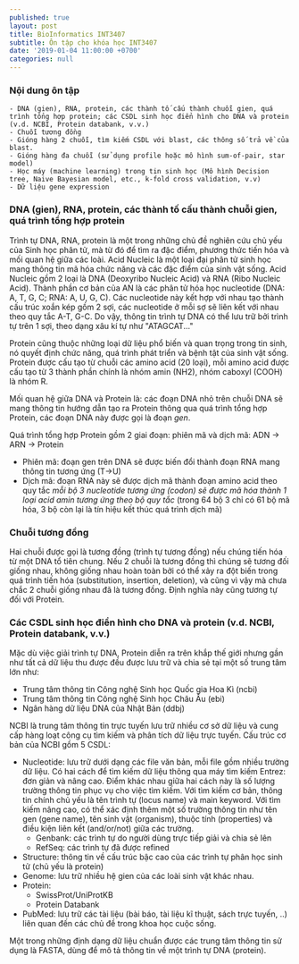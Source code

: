 ```yaml
---
published: true
layout: post
title: BioInformatics INT3407
subtitle: Ôn tập cho khóa học INT3407
date: '2019-01-04 11:00:00 +0700'
categories: null
---
```


### Nội dung ôn tập
```
- DNA (gien), RNA, protein, các thành tố cấu thành chuỗi gien, quá trình tổng hợp protein; các CSDL sinh học điển hình cho DNA và protein (v.d. NCBI, Protein databank, v.v.)
- Chuỗi tương đồng
- Gióng hàng 2 chuỗi, tìm kiếm CSDL với blast, các thông số trả về của blast.
- Gióng hàng đa chuỗi (sử dụng profile hoặc mô hình sum-of-pair, star model)
- Học máy (machine learning) trong tin sinh học (Mô hình Decision tree, Naive Bayesian model, etc., k-fold cross validation, v.v)
- Dữ liệu gene expression
```

### DNA (gien), RNA, protein, các thành tố cấu thành chuỗi gien, quá trình tổng hợp protein

Trình tự DNA, RNA, protein là một trong những chủ đề nghiên cứu chủ yếu của Sinh học phân tử, mà từ đó để tìm ra đặc điểm, phương thức tiến hóa và mối quan hệ giữa các loài.
Acid Nucleic là một loại đại phân tử sinh học mang thông tin mã hóa chức năng và các đặc điểm của sinh vật sống. Acid Nucleic gồm 2 loại là DNA (Deoxyribo Nucleic Acid) và RNA (Ribo Nucleic Acid). Thành phần cơ bản của AN là các phân tử hóa học nucleotide (DNA: A, T, G, C; RNA: A, U, G, C). Các nucleotide này kết hợp với nhau tạo thành cấu trúc xoắn kép gồm 2 sợi, các nucleotide ở mỗi sợ sẽ liên kết với nhau theo quy tắc A-T, G-C. Do vậy, thông tin trình tự DNA có thể lưu trữ bởi trình tự trên 1 sợi, theo dạng xâu kí tự như "ATAGCAT..."

Protein cũng thuộc những loại dữ liệu phổ biến và quan trọng trong tin sinh, nó quyết định chức năng, quá trình phát triển và bệnh tật của sinh vật sống. Protein được cấu tạo từ chuỗi các amino acid (20 loại), mỗi amino acid được cấu tạo từ 3 thành phần chính là nhóm amin (NH2), nhóm caboxyl (COOH) là nhóm R.

Mối quan hệ giữa DNA và Protein là: các đoạn DNA nhỏ trên chuỗi DNA sẽ mang thông tin hướng dẫn tạo ra Protein thông qua quá trình tổng hợp Protein, các đoạn DNA này được gọi là đoạn *gen*.

Quá trình tổng hợp Protein gồm 2 giai đoạn: phiên mã và dịch mã: ADN $\to$ ARN $\to$ Protein
- Phiên mã: đoạn gen trên DNA sẽ được biến đổi thành đoạn RNA mang thông tin tương ứng (T->U)
- Dịch mã: đoạn RNA này sẽ được dịch mã thành đoạn amino acid theo quy tắc *mỗi bộ 3 nucleotide tương ứng (codon) sẽ được mã hóa thành 1 loại acid amin tương ứng theo bộ quy tắc* (trong 64 bộ 3 chỉ có 61 bộ mã hóa, 3 bộ còn lại là tín hiệu kết thúc quá trình dịch mã)
### Chuỗi tương đồng
Hai chuỗi được gọi là tương đồng (trình tự tương đồng) nếu chúng tiến hóa từ một DNA tổ tiên chung. Nếu 2 chuỗi là tương đồng thì chúng sẽ tương đối giống nhau, không giống nhau hoàn toàn bởi có thể xảy ra đột biến trong quá trình tiến hóa (substitution, insertion, deletion), và cũng vì vậy mà chưa chắc 2 chuỗi giống nhau đã là tương đồng. Định nghĩa này cũng tương tự đối với Protein. 

### Các CSDL sinh học điển hình cho DNA và protein (v.d. NCBI, Protein databank, v.v.)
Mặc dù việc giải trình tự DNA, Protein diễn ra trên khắp thế giới nhưng gần như tất cả dữ liệu thu được đều được lưu trữ và chia sẻ tại một số trung tâm lớn như:
- Trung tâm thông tin Công nghệ Sinh học Quốc gia Hoa Kì (ncbi)
- Trung tâm thông tin Công nghệ Sinh học Châu Âu (ebi)
- Ngân hàng dữ liệu DNA của Nhật Bản (ddbj)

NCBI là trung tâm thông tin trực tuyến lưu trữ nhiều cơ sở dữ liệu và cung cấp hàng loạt công cụ tìm kiếm và phân tích dữ liệu trực tuyến. Cấu trúc cơ bản của NCBI gồm 5 CSDL:
- Nucleotide: lưu trữ dưới dạng các file văn bản, mỗi file gồm nhiều trường dữ liệu. Có hai cách để tìm kiếm dữ liệu thông qua máy tìm kiếm Entrez: đơn giản và nâng cao. Điểm khác nhau giữa hai cách này là số lượng trường thông tin phục vụ cho việc tìm kiếm. Với tìm kiếm cơ bản, thông tin chính chủ yếu là tên trình tự (locus name) và main keyword. Với tìm kiếm nâng cao, có thể xác định thêm một số trường thông tin như tên gen (gene name), tên sinh vật (organism), thuộc tính (properties) và điều kiện liên kết (and/or/not) giữa các trường.
  - Genbank: các trình tự do người dùng trực tiếp giải và chia sẻ lên
  - RefSeq: các trình tự đã được refined
- Structure: thông tin về cấu trúc bậc cao của các trình tự phân học sinh tử (chủ yếu là protein)
- Genome: lưu trữ nhiều hệ gien của các loài sinh vật khác nhau.
- Protein:
  - SwissProt/UniProtKB 
  - Protein Databank
- PubMed: lưu trữ các tài liệu (bài báo, tài liệu kĩ thuật, sách trực tuyến, ..) liên quan đến các chủ đề trong khoa học cuộc sống.

Một trong những định dạng dữ liệu chuẩn được các trung tâm thông tin sử dụng là FASTA, dùng để mô tả thông tin về một trình tự DNA (protein).